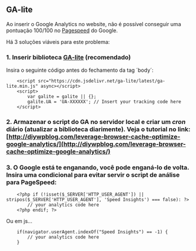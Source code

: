 

GA-lite
---

Ao inserir o Google Analytics no website, não é possível conseguir uma pontuação 100/100 no [Pagespeed](https://developers.google.com/speed/pagespeed/) do Google.

Há 3 soluções viáveis para este problema:


### 1. Inserir biblioteca [GA-lite](https://github.com/jehna/ga-lite) (recomendado)        

Insira o seguinte código antes do fechamento da tag ´body´:            
    
        <script src="https://cdn.jsdelivr.net/ga-lite/latest/ga-lite.min.js" async></script>
        <script>
            var galite = galite || {};
            galite.UA = 'UA-XXXXXX'; // Insert your tracking code here
        </script>



### 2. Armazenar o script do GA no servidor local e criar um *cron* diário (atualizar a biblioteca diarimente). Veja o tutorial no link: [http://diywpblog.com/leverage-browser-cache-optimize-google-analytics/](http://diywpblog.com/leverage-browser-cache-optimize-google-analytics/)



### 3. O Google está te enganando, você pode enganá-lo de volta. Insira uma condicional para evitar servir o script de análise para PageSpeed:

        <?php if (!isset($_SERVER['HTTP_USER_AGENT']) || stripos($_SERVER['HTTP_USER_AGENT'], 'Speed Insights') === false): ?>
            // your analytics code here
        <?php endif; ?>

Ou em js...

        if(navigator.userAgent.indexOf("Speed Insights") == -1) {
            // your analytics code here
        }

